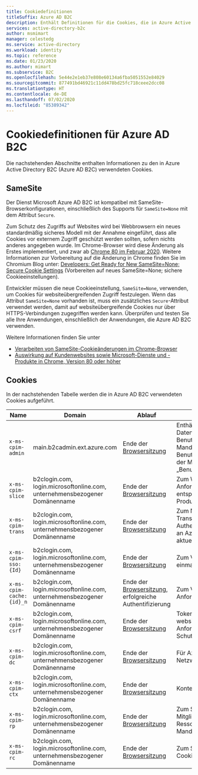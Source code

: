 ```yaml
---
title: Cookiedefinitionen
titleSuffix: Azure AD B2C
description: Enthält Definitionen für die Cookies, die in Azure Active Directory B2C verwendet werden.
services: active-directory-b2c
author: msmimart
manager: celestedg
ms.service: active-directory
ms.workload: identity
ms.topic: reference
ms.date: 01/23/2020
ms.author: mimart
ms.subservice: B2C
ms.openlocfilehash: 5e44e2e1eb37e808e60134a6fba5051552e84029
ms.sourcegitcommit: 877491bd46921c11dd478bd25fc718ceee2dcc08
ms.translationtype: HT
ms.contentlocale: de-DE
ms.lasthandoff: 07/02/2020
ms.locfileid: "85389342"
---
```

# <a name="cookies-definitions-for-azure-ad-b2c"></a>Cookiedefinitionen für Azure AD B2C

Die nachstehenden Abschnitte enthalten Informationen zu den in Azure Active Directory B2C (Azure AD B2C) verwendeten Cookies.

## <a name="samesite"></a>SameSite

Der Dienst Microsoft Azure AD B2C ist kompatibel mit SameSite-Browserkonfigurationen, einschließlich des Supports für `SameSite=None` mit dem Attribut `Secure`.

Zum Schutz des Zugriffs auf Websites wird bei Webbrowsern ein neues standardmäßig sicheres Modell mit der Annahme eingeführt, dass alle Cookies vor externem Zugriff geschützt werden sollten, sofern nichts anderes angegeben wurde. Im Chrome-Browser wird diese Änderung als Erstes implementiert, und zwar ab [Chrome 80 im Februar 2020](https://www.chromium.org/updates/same-site). Weitere Informationen zur Vorbereitung auf die Änderung in Chrome finden Sie im Chromium Blog unter: [Developers: Get Ready for New SameSite=None; Secure Cookie Settings](https://blog.chromium.org/2019/10/developers-get-ready-for-new.html) (Vorbereiten auf neues SameSite=None; sichere Cookieeinstellungen).

Entwickler müssen die neue Cookieeinstellung, `SameSite=None`, verwenden, um Cookies für websiteübergreifenden Zugriff festzulegen. Wenn das Attribut `SameSite=None` vorhanden ist, muss ein zusätzliches `Secure`-Attribut verwendet werden, damit auf websiteübergreifende Cookies nur über HTTPS-Verbindungen zugegriffen werden kann. Überprüfen und testen Sie alle Ihre Anwendungen, einschließlich der Anwendungen, die Azure AD B2C verwenden.

Weitere Informationen finden Sie unter

* [Verarbeiten von SameSite-Cookieänderungen im Chrome-Browser](../active-directory/develop/howto-handle-samesite-cookie-changes-chrome-browser.md)
* [Auswirkung auf Kundenwebsites sowie Microsoft-Dienste und -Produkte in Chrome, Version 80 oder höher](https://support.microsoft.com/help/4522904/potential-disruption-to-customer-websites-in-latest-chrome)

## <a name="cookies"></a>Cookies

In der nachstehenden Tabelle werden die in Azure AD B2C verwendeten Cookies aufgeführt.

| Name | Domain | Ablauf | Zweck |
| ----------- | ------ | -------------------------- | --------- |
| `x-ms-cpim-admin` | main.b2cadmin.ext.azure.com | Ende der [Browsersitzung](session-behavior.md) | Enthält mandantenübergreifende Daten zur Benutzermitgliedschaft: Mandanten, zu denen ein Benutzer gehört, und die Ebene der Mitgliedschaft („Admin“ oder „Benutzer“). |
| `x-ms-cpim-slice` | b2clogin.com, login.microsoftonline.com, unternehmensbezogener Domänenname | Ende der [Browsersitzung](session-behavior.md) | Zum Weiterleiten von Anforderungen an die entsprechende Produktionsinstanz. |
| `x-ms-cpim-trans` | b2clogin.com, login.microsoftonline.com, unternehmensbezogener Domänenname | Ende der [Browsersitzung](session-behavior.md) | Zum Nachverfolgen von Transaktionen (Anzahl der Authentifizierungsanforderungen an Azure AD B2C) und der aktuellen Transaktion. |
| `x-ms-cpim-sso:{Id}` | b2clogin.com, login.microsoftonline.com, unternehmensbezogener Domänenname | Ende der [Browsersitzung](session-behavior.md) | Zum Verwalten der Sitzung mit einmaligem Anmelden (SSO). |
| `x-ms-cpim-cache:{id}_n` | b2clogin.com, login.microsoftonline.com, unternehmensbezogener Domänenname | Ende der [Browsersitzung](session-behavior.md), erfolgreiche Authentifizierung | Zum Verwalten des Anforderungsstatus. |
| `x-ms-cpim-csrf` | b2clogin.com, login.microsoftonline.com, unternehmensbezogener Domänenname | Ende der [Browsersitzung](session-behavior.md) | Token der websiteübergreifenden Anforderungsfälschung zum Schutz vor CSRF-Angriffen. |
| `x-ms-cpim-dc` | b2clogin.com, login.microsoftonline.com, unternehmensbezogener Domänenname | Ende der [Browsersitzung](session-behavior.md) | Für Azure AD B2C-Netzwerkrouting. |
| `x-ms-cpim-ctx` | b2clogin.com, login.microsoftonline.com, unternehmensbezogener Domänenname | Ende der [Browsersitzung](session-behavior.md) | Kontext |
| `x-ms-cpim-rp` | b2clogin.com, login.microsoftonline.com, unternehmensbezogener Domänenname | Ende der [Browsersitzung](session-behavior.md) | Zum Speichern der Mitgliedschaftsdaten für den Ressourceourcenanbieter-Mandanten. |
| `x-ms-cpim-rc` | b2clogin.com, login.microsoftonline.com, unternehmensbezogener Domänenname | Ende der [Browsersitzung](session-behavior.md) | Zum Speichern des Relay-Cookies. |
